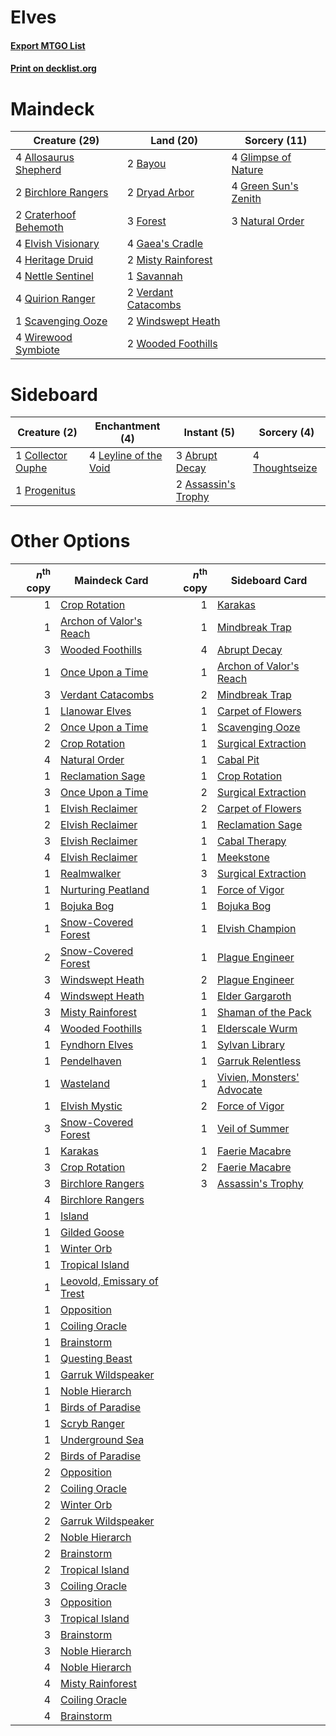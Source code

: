# Elves

#### [Export MTGO List](../collection/Elves/Elves.txt)
#### [Print on decklist.org](http://decklist.org/?deckmain=4%09Allosaurus%20Shepherd%0A2%09Bayou%0A2%09Birchlore%20Rangers%0A2%09Craterhoof%20Behemoth%0A2%09Dryad%20Arbor%0A4%09Elvish%20Visionary%0A3%09Forest%0A4%09Gaea's%20Cradle%0A4%09Glimpse%20of%20Nature%0A4%09Green%20Sun's%20Zenith%0A4%09Heritage%20Druid%0A2%09Misty%20Rainforest%0A3%09Natural%20Order%0A4%09Nettle%20Sentinel%0A4%09Quirion%20Ranger%0A1%09Savannah%0A1%09Scavenging%20Ooze%0A2%09Verdant%20Catacombs%0A2%09Windswept%20Heath%0A4%09Wirewood%20Symbiote%0A2%09Wooded%20Foothills&deckside=3%09Abrupt%20Decay%0A2%09Assassin's%20Trophy%0A1%09Collector%20Ouphe%0A4%09Leyline%20of%20the%20Void%0A1%09Progenitus%0A4%09Thoughtseize)
# Maindeck

|                                         Creature (29)                                          |                                          Land (20)                                           |                                         Sorcery (11)                                          |
|------------------------------------------------------------------------------------------------|----------------------------------------------------------------------------------------------|-----------------------------------------------------------------------------------------------|
|4 [Allosaurus Shepherd](http://gatherer.wizards.com/Pages/Card/Details.aspx?multiverseid=489195)|2 [Bayou](http://gatherer.wizards.com/Pages/Card/Details.aspx?multiverseid=879)               |4 [Glimpse of Nature](http://gatherer.wizards.com/Pages/Card/Details.aspx?multiverseid=75241)  |
|2 [Birchlore Rangers](http://gatherer.wizards.com/Pages/Card/Details.aspx?multiverseid=39836)   |2 [Dryad Arbor](http://gatherer.wizards.com/Pages/Card/Details.aspx?multiverseid=136196)      |4 [Green Sun's Zenith](http://gatherer.wizards.com/Pages/Card/Details.aspx?multiverseid=413711)|
|2 [Craterhoof Behemoth](http://gatherer.wizards.com/Pages/Card/Details.aspx?multiverseid=240027)|3 [Forest](http://gatherer.wizards.com/Pages/Card/Details.aspx?multiverseid=439860)           |3 [Natural Order](http://gatherer.wizards.com/Pages/Card/Details.aspx?multiverseid=413719)     |
|4 [Elvish Visionary](http://gatherer.wizards.com/Pages/Card/Details.aspx?multiverseid=175124)   |4 [Gaea's Cradle](http://gatherer.wizards.com/Pages/Card/Details.aspx?multiverseid=10422)     |                                                                                               |
|4 [Heritage Druid](http://gatherer.wizards.com/Pages/Card/Details.aspx?multiverseid=413713)     |2 [Misty Rainforest](http://gatherer.wizards.com/Pages/Card/Details.aspx?multiverseid=405102) |                                                                                               |
|4 [Nettle Sentinel](http://gatherer.wizards.com/Pages/Card/Details.aspx?multiverseid=442171)    |1 [Savannah](http://gatherer.wizards.com/Pages/Card/Details.aspx?multiverseid=881)            |                                                                                               |
|4 [Quirion Ranger](http://gatherer.wizards.com/Pages/Card/Details.aspx?multiverseid=3674)       |2 [Verdant Catacombs](http://gatherer.wizards.com/Pages/Card/Details.aspx?multiverseid=405113)|                                                                                               |
|1 [Scavenging Ooze](http://gatherer.wizards.com/Pages/Card/Details.aspx?multiverseid=420783)    |2 [Windswept Heath](http://gatherer.wizards.com/Pages/Card/Details.aspx?multiverseid=405115)  |                                                                                               |
|4 [Wirewood Symbiote](http://gatherer.wizards.com/Pages/Card/Details.aspx?multiverseid=159322)  |2 [Wooded Foothills](http://gatherer.wizards.com/Pages/Card/Details.aspx?multiverseid=405116) |                                                                                               |


# Sideboard

|                                        Creature (2)                                        |                                        Enchantment (4)                                         |                                         Instant (5)                                          |                                       Sorcery (4)                                       |
|--------------------------------------------------------------------------------------------|------------------------------------------------------------------------------------------------|----------------------------------------------------------------------------------------------|-----------------------------------------------------------------------------------------|
|1 [Collector Ouphe](http://gatherer.wizards.com/Pages/Card/Details.aspx?multiverseid=464107)|4 [Leyline of the Void](http://gatherer.wizards.com/Pages/Card/Details.aspx?multiverseid=107682)|3 [Abrupt Decay](http://gatherer.wizards.com/Pages/Card/Details.aspx?multiverseid=456061)     |4 [Thoughtseize](http://gatherer.wizards.com/Pages/Card/Details.aspx?multiverseid=438676)|
|1 [Progenitus](http://gatherer.wizards.com/Pages/Card/Details.aspx?multiverseid=179496)     |                                                                                                |2 [Assassin's Trophy](http://gatherer.wizards.com/Pages/Card/Details.aspx?multiverseid=452902)|                                                                                         |


# Other Options

|*n*<sup>th</sup> copy|                                            Maindeck Card                                            |*n*<sup>th</sup> copy|                                           Sideboard Card                                            |
|--------------------:|-----------------------------------------------------------------------------------------------------|--------------------:|-----------------------------------------------------------------------------------------------------|
|                    1|[Crop Rotation](http://gatherer.wizards.com/Pages/Card/Details.aspx?multiverseid=417430)             |                    1|[Karakas](http://gatherer.wizards.com/Pages/Card/Details.aspx?multiverseid=413782)                   |
|                    1|[Archon of Valor's Reach](http://gatherer.wizards.com/Pages/Card/Details.aspx?multiverseid=446042)   |                    1|[Mindbreak Trap](http://gatherer.wizards.com/Pages/Card/Details.aspx?multiverseid=197532)            |
|                    3|[Wooded Foothills](http://gatherer.wizards.com/Pages/Card/Details.aspx?multiverseid=405116)          |                    4|[Abrupt Decay](http://gatherer.wizards.com/Pages/Card/Details.aspx?multiverseid=456061)              |
|                    1|[Once Upon a Time](http://gatherer.wizards.com/Pages/Card/Details.aspx?multiverseid=473131)          |                    1|[Archon of Valor's Reach](http://gatherer.wizards.com/Pages/Card/Details.aspx?multiverseid=446042)   |
|                    3|[Verdant Catacombs](http://gatherer.wizards.com/Pages/Card/Details.aspx?multiverseid=405113)         |                    2|[Mindbreak Trap](http://gatherer.wizards.com/Pages/Card/Details.aspx?multiverseid=197532)            |
|                    1|[Llanowar Elves](http://gatherer.wizards.com/Pages/Card/Details.aspx?multiverseid=129626)            |                    1|[Carpet of Flowers](http://gatherer.wizards.com/Pages/Card/Details.aspx?multiverseid=5858)           |
|                    2|[Once Upon a Time](http://gatherer.wizards.com/Pages/Card/Details.aspx?multiverseid=473131)          |                    1|[Scavenging Ooze](http://gatherer.wizards.com/Pages/Card/Details.aspx?multiverseid=420783)           |
|                    2|[Crop Rotation](http://gatherer.wizards.com/Pages/Card/Details.aspx?multiverseid=417430)             |                    1|[Surgical Extraction](http://gatherer.wizards.com/Pages/Card/Details.aspx?multiverseid=397706)       |
|                    4|[Natural Order](http://gatherer.wizards.com/Pages/Card/Details.aspx?multiverseid=413719)             |                    1|[Cabal Pit](http://gatherer.wizards.com/Pages/Card/Details.aspx?multiverseid=29904)                  |
|                    1|[Reclamation Sage](http://gatherer.wizards.com/Pages/Card/Details.aspx?multiverseid=389651)          |                    1|[Crop Rotation](http://gatherer.wizards.com/Pages/Card/Details.aspx?multiverseid=417430)             |
|                    3|[Once Upon a Time](http://gatherer.wizards.com/Pages/Card/Details.aspx?multiverseid=473131)          |                    2|[Surgical Extraction](http://gatherer.wizards.com/Pages/Card/Details.aspx?multiverseid=397706)       |
|                    1|[Elvish Reclaimer](http://gatherer.wizards.com/Pages/Card/Details.aspx?multiverseid=466923)          |                    2|[Carpet of Flowers](http://gatherer.wizards.com/Pages/Card/Details.aspx?multiverseid=5858)           |
|                    2|[Elvish Reclaimer](http://gatherer.wizards.com/Pages/Card/Details.aspx?multiverseid=466923)          |                    1|[Reclamation Sage](http://gatherer.wizards.com/Pages/Card/Details.aspx?multiverseid=389651)          |
|                    3|[Elvish Reclaimer](http://gatherer.wizards.com/Pages/Card/Details.aspx?multiverseid=466923)          |                    1|[Cabal Therapy](http://gatherer.wizards.com/Pages/Card/Details.aspx?multiverseid=413625)             |
|                    4|[Elvish Reclaimer](http://gatherer.wizards.com/Pages/Card/Details.aspx?multiverseid=466923)          |                    1|[Meekstone](http://gatherer.wizards.com/Pages/Card/Details.aspx?multiverseid=628)                    |
|                    1|[Realmwalker](http://gatherer.wizards.com/Pages/Card/Details.aspx?multiverseid=503804)               |                    3|[Surgical Extraction](http://gatherer.wizards.com/Pages/Card/Details.aspx?multiverseid=397706)       |
|                    1|[Nurturing Peatland](http://gatherer.wizards.com/Pages/Card/Details.aspx?multiverseid=464192)        |                    1|[Force of Vigor](http://gatherer.wizards.com/Pages/Card/Details.aspx?multiverseid=464113)            |
|                    1|[Bojuka Bog](http://gatherer.wizards.com/Pages/Card/Details.aspx?multiverseid=376269)                |                    1|[Bojuka Bog](http://gatherer.wizards.com/Pages/Card/Details.aspx?multiverseid=376269)                |
|                    1|[Snow-Covered Forest](http://gatherer.wizards.com/Pages/Card/Details.aspx?multiverseid=121192)       |                    1|[Elvish Champion](http://gatherer.wizards.com/Pages/Card/Details.aspx?multiverseid=129534)           |
|                    2|[Snow-Covered Forest](http://gatherer.wizards.com/Pages/Card/Details.aspx?multiverseid=121192)       |                    1|[Plague Engineer](http://gatherer.wizards.com/Pages/Card/Details.aspx?multiverseid=464049)           |
|                    3|[Windswept Heath](http://gatherer.wizards.com/Pages/Card/Details.aspx?multiverseid=405115)           |                    2|[Plague Engineer](http://gatherer.wizards.com/Pages/Card/Details.aspx?multiverseid=464049)           |
|                    4|[Windswept Heath](http://gatherer.wizards.com/Pages/Card/Details.aspx?multiverseid=405115)           |                    1|[Elder Gargaroth](http://gatherer.wizards.com/Pages/Card/Details.aspx?multiverseid=485502)           |
|                    3|[Misty Rainforest](http://gatherer.wizards.com/Pages/Card/Details.aspx?multiverseid=405102)          |                    1|[Shaman of the Pack](http://gatherer.wizards.com/Pages/Card/Details.aspx?multiverseid=413747)        |
|                    4|[Wooded Foothills](http://gatherer.wizards.com/Pages/Card/Details.aspx?multiverseid=405116)          |                    1|[Elderscale Wurm](http://gatherer.wizards.com/Pages/Card/Details.aspx?multiverseid=249703)           |
|                    1|[Fyndhorn Elves](http://gatherer.wizards.com/Pages/Card/Details.aspx?multiverseid=2568)              |                    1|[Sylvan Library](http://gatherer.wizards.com/Pages/Card/Details.aspx?multiverseid=2240)              |
|                    1|[Pendelhaven](http://gatherer.wizards.com/Pages/Card/Details.aspx?multiverseid=442233)               |                    1|[Garruk Relentless](http://gatherer.wizards.com/Pages/Card/Details.aspx?multiverseid=245250)         |
|                    1|[Wasteland](http://gatherer.wizards.com/Pages/Card/Details.aspx?multiverseid=413790)                 |                    1|[Vivien, Monsters' Advocate](http://gatherer.wizards.com/Pages/Card/Details.aspx?multiverseid=479695)|
|                    1|[Elvish Mystic](http://gatherer.wizards.com/Pages/Card/Details.aspx?multiverseid=389499)             |                    2|[Force of Vigor](http://gatherer.wizards.com/Pages/Card/Details.aspx?multiverseid=464113)            |
|                    3|[Snow-Covered Forest](http://gatherer.wizards.com/Pages/Card/Details.aspx?multiverseid=121192)       |                    1|[Veil of Summer](http://gatherer.wizards.com/Pages/Card/Details.aspx?multiverseid=466952)            |
|                    1|[Karakas](http://gatherer.wizards.com/Pages/Card/Details.aspx?multiverseid=413782)                   |                    1|[Faerie Macabre](http://gatherer.wizards.com/Pages/Card/Details.aspx?multiverseid=201822)            |
|                    3|[Crop Rotation](http://gatherer.wizards.com/Pages/Card/Details.aspx?multiverseid=417430)             |                    2|[Faerie Macabre](http://gatherer.wizards.com/Pages/Card/Details.aspx?multiverseid=201822)            |
|                    3|[Birchlore Rangers](http://gatherer.wizards.com/Pages/Card/Details.aspx?multiverseid=39836)          |                    3|[Assassin's Trophy](http://gatherer.wizards.com/Pages/Card/Details.aspx?multiverseid=452902)         |
|                    4|[Birchlore Rangers](http://gatherer.wizards.com/Pages/Card/Details.aspx?multiverseid=39836)          |                     |                                                                                                     |
|                    1|[Island](http://gatherer.wizards.com/Pages/Card/Details.aspx?multiverseid=439857)                    |                     |                                                                                                     |
|                    1|[Gilded Goose](http://gatherer.wizards.com/Pages/Card/Details.aspx?multiverseid=473122)              |                     |                                                                                                     |
|                    1|[Winter Orb](http://gatherer.wizards.com/Pages/Card/Details.aspx?multiverseid=643)                   |                     |                                                                                                     |
|                    1|[Tropical Island](http://gatherer.wizards.com/Pages/Card/Details.aspx?multiverseid=884)              |                     |                                                                                                     |
|                    1|[Leovold, Emissary of Trest](http://gatherer.wizards.com/Pages/Card/Details.aspx?multiverseid=416834)|                     |                                                                                                     |
|                    1|[Opposition](http://gatherer.wizards.com/Pages/Card/Details.aspx?multiverseid=15796)                 |                     |                                                                                                     |
|                    1|[Coiling Oracle](http://gatherer.wizards.com/Pages/Card/Details.aspx?multiverseid=405176)            |                     |                                                                                                     |
|                    1|[Brainstorm](http://gatherer.wizards.com/Pages/Card/Details.aspx?multiverseid=3897)                  |                     |                                                                                                     |
|                    1|[Questing Beast](http://gatherer.wizards.com/Pages/Card/Details.aspx?multiverseid=473133)            |                     |                                                                                                     |
|                    1|[Garruk Wildspeaker](http://gatherer.wizards.com/Pages/Card/Details.aspx?multiverseid=247323)        |                     |                                                                                                     |
|                    1|[Noble Hierarch](http://gatherer.wizards.com/Pages/Card/Details.aspx?multiverseid=179434)            |                     |                                                                                                     |
|                    1|[Birds of Paradise](http://gatherer.wizards.com/Pages/Card/Details.aspx?multiverseid=129906)         |                     |                                                                                                     |
|                    1|[Scryb Ranger](http://gatherer.wizards.com/Pages/Card/Details.aspx?multiverseid=118924)              |                     |                                                                                                     |
|                    1|[Underground Sea](http://gatherer.wizards.com/Pages/Card/Details.aspx?multiverseid=886)              |                     |                                                                                                     |
|                    2|[Birds of Paradise](http://gatherer.wizards.com/Pages/Card/Details.aspx?multiverseid=129906)         |                     |                                                                                                     |
|                    2|[Opposition](http://gatherer.wizards.com/Pages/Card/Details.aspx?multiverseid=15796)                 |                     |                                                                                                     |
|                    2|[Coiling Oracle](http://gatherer.wizards.com/Pages/Card/Details.aspx?multiverseid=405176)            |                     |                                                                                                     |
|                    2|[Winter Orb](http://gatherer.wizards.com/Pages/Card/Details.aspx?multiverseid=643)                   |                     |                                                                                                     |
|                    2|[Garruk Wildspeaker](http://gatherer.wizards.com/Pages/Card/Details.aspx?multiverseid=247323)        |                     |                                                                                                     |
|                    2|[Noble Hierarch](http://gatherer.wizards.com/Pages/Card/Details.aspx?multiverseid=179434)            |                     |                                                                                                     |
|                    2|[Brainstorm](http://gatherer.wizards.com/Pages/Card/Details.aspx?multiverseid=3897)                  |                     |                                                                                                     |
|                    2|[Tropical Island](http://gatherer.wizards.com/Pages/Card/Details.aspx?multiverseid=884)              |                     |                                                                                                     |
|                    3|[Coiling Oracle](http://gatherer.wizards.com/Pages/Card/Details.aspx?multiverseid=405176)            |                     |                                                                                                     |
|                    3|[Opposition](http://gatherer.wizards.com/Pages/Card/Details.aspx?multiverseid=15796)                 |                     |                                                                                                     |
|                    3|[Tropical Island](http://gatherer.wizards.com/Pages/Card/Details.aspx?multiverseid=884)              |                     |                                                                                                     |
|                    3|[Brainstorm](http://gatherer.wizards.com/Pages/Card/Details.aspx?multiverseid=3897)                  |                     |                                                                                                     |
|                    3|[Noble Hierarch](http://gatherer.wizards.com/Pages/Card/Details.aspx?multiverseid=179434)            |                     |                                                                                                     |
|                    4|[Noble Hierarch](http://gatherer.wizards.com/Pages/Card/Details.aspx?multiverseid=179434)            |                     |                                                                                                     |
|                    4|[Misty Rainforest](http://gatherer.wizards.com/Pages/Card/Details.aspx?multiverseid=405102)          |                     |                                                                                                     |
|                    4|[Coiling Oracle](http://gatherer.wizards.com/Pages/Card/Details.aspx?multiverseid=405176)            |                     |                                                                                                     |
|                    4|[Brainstorm](http://gatherer.wizards.com/Pages/Card/Details.aspx?multiverseid=3897)                  |                     |                                                                                                     |

